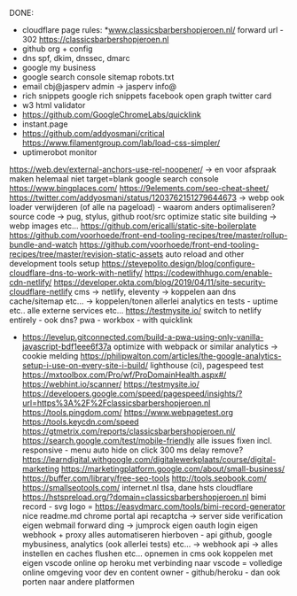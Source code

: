 DONE:
- cloudflare
page rules:
*www.classicsbarbershopjeroen.nl/
forward url - 302
https://classicsbarbershopjeroen.nl
- github org + config
- dns
spf, dkim, dnssec, dmarc
- google my business
- google search console
sitemap
robots.txt
- email
cbj@jasperv
admin -> jasperv
info@
- rich snippets
google rich snippets
facebook open graph
twitter card
- w3 html validator
- https://github.com/GoogleChromeLabs/quicklink
- instant.page
- https://github.com/addyosmani/critical
https://www.filamentgroup.com/lab/load-css-simpler/
- uptimerobot monitor


https://web.dev/external-anchors-use-rel-noopener/ -> en voor afspraak maken helemaal niet target=blank
google search console
https://www.bingplaces.com/
https://9elements.com/seo-cheat-sheet/
https://twitter.com/addyosmani/status/1203762151279644673 -> webp ook
loader verwijderen (of alle na pageload) - waarom anders optimaliseren?
source code -> pug, stylus, github root/src optimize static site building -> webp images etc...
https://github.com/ericalli/static-site-boilerplate
https://github.com/voorhoede/front-end-tooling-recipes/tree/master/rollup-bundle-and-watch
https://github.com/voorhoede/front-end-tooling-recipes/tree/master/revision-static-assets
auto reload and other development tools setup
https://stevepolito.design/blog/configure-cloudflare-dns-to-work-with-netlify/
https://codewithhugo.com/enable-cdn-netlify/
https://developer.okta.com/blog/2019/04/11/site-security-cloudflare-netlify
cms -> netlify, eleventy -> koppelen aan dns cache/sitemap etc... -> koppelen/tonen allerlei analytics en tests - uptime etc.. alle externe services etc...
https://testmysite.io/
switch to netlify entirely - ook dns?
pwa - workbox - with quicklink
- https://levelup.gitconnected.com/build-a-pwa-using-only-vanilla-javascript-bdf1eee6f37a
optimize with webpack or similar
analytics -> cookie melding
https://philipwalton.com/articles/the-google-analytics-setup-i-use-on-every-site-i-build/
lighthouse (ci), pagespeed test
https://mxtoolbox.com/Pro/wf/ProDomainHealth.aspx#/
https://webhint.io/scanner/
https://testmysite.io/
https://developers.google.com/speed/pagespeed/insights/?url=https%3A%2F%2Fclassicsbarbershopjeroen.nl
https://tools.pingdom.com/
https://www.webpagetest.org
https://tools.keycdn.com/speed
https://gtmetrix.com/reports/classicsbarbershopjeroen.nl/
https://search.google.com/test/mobile-friendly
alle issues fixen incl. responsive - menu auto hide on click
300 ms delay remove?
https://learndigital.withgoogle.com/digitalewerkplaats/course/digital-marketing
https://marketingplatform.google.com/about/small-business/
https://buffer.com/library/free-seo-tools
http://tools.seobook.com/
https://smallseotools.com/
internet.nl
tlsa, dane
hsts cloudflare
https://hstspreload.org/?domain=classicsbarbershopjeroen.nl
bimi record - svg logo = https://easydmarc.com/tools/bimi-record-generator
nice readme.md
chrome portal api
recaptcha -> server side verification
eigen webmail forward ding -> jumprock
eigen oauth login
eigen webhook + proxy
alles automatiseren hierboven - api github, google mybusiness, analytics (ook allerlei tests) etc... -> webhook api -> alles instellen en caches flushen etc... opnemen in cms ook
koppelen met eigen vscode online op heroku met verbinding naar vscode = volledige online omgeving voor dev en content owner - github/heroku - dan ook porten naar andere platformen




    <!-- TODO -->
    <!-- <meta name="theme-color" content="#2f2f2f" />
    <meta name="msapplication-TileColor" content="#2f2f2f" />
    <meta name="msapplication-navbutton-color" content="#2f2f2f" />
    <meta name="apple-mobile-web-app-status-bar-style" content="#2f2f2f" />

    <link
      rel="icon"
      type="image/png"
      sizes="192x192"
      href="/assets/fav/icon.png"
    />
    <link
      rel="apple-touch-icon-precomposed"
      size="192x192"
      href="/assets/fav/icon.png"
    />
    <link
      rel="shortcut icon"
      href="/assets/fav/favicon.ico"
      type="image/x-icon"
    />
    <link rel="icon" href="/assets/fav/favicon.ico" type="image/x-icon" />
    -->
